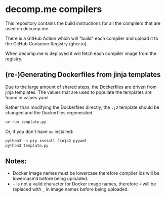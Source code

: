 # decomp.me compilers

This repository contains the build instructions for all the compilers that are used on decomp.me.

There is a GitHub Action which will "build" each compiler and upload it to the GitHub Container Registry (ghcr.io).

When decomp.me is deployed it will fetch each compiler image from the registry.

## (re-)Generating Dockerfiles from jinja templates

Due to the large amount of shared steps, the Dockerfiles are driven from jinja templates.
The values that are used to populate the templates are found in values.yaml.

Rather than modifying the Dockerfiles directly, the `.j2` template should be changed and the Dockerfiles regenerated.

```sh
uv run template.py
```

Or, if you don't have `uv` installed:

```sh
python3 -m pip install Jinja2 pyyaml
python3 template.py
```

## Notes:

- Docker image names must be lowercase therefore compiler ids will be lowercase'd before being uploaded.
- `+` is not a valid character for Docker image names, therefore `+` will be replaced with `_` in image names before being uploaded.

